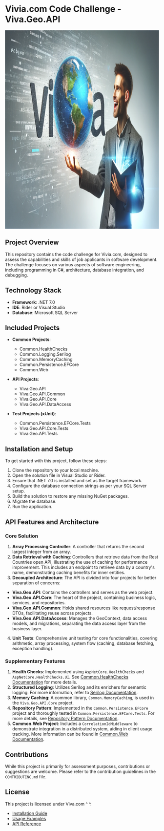 
# Vivia.com Code Challenge - Viva.Geo.API
<img src="Documentations/Images/viva_geo_api.jpg" alt="hermes.png" width="1100" height="650"/>

## Project Overview

This repository contains the code challenge for Vivia.com, designed to assess the capabilities and skills of job applicants in software development. The challenge focuses on various aspects of software engineering, including programming in C#, architecture, database integration, and debugging.

## Technology Stack

- **Framework**: .NET 7.0
- **IDE**: Rider or Visual Studio 
- **Database**: Microsoft SQL Server

## Included Projects

- **Common Projects**:
    - Common.HealthChecks
    - Common.Logging.Serilog
    - Common.MemoryCaching
    - Common.Persistence.EFCore
    - Common.Web

- **API Projects**:
    - Viva.Geo.API
    - Viva.Geo.API.Common
    - Viva.Geo.API.Core
    - Viva.Geo.API.DataAccess

- **Test Projects (xUnit)**:
    - Common.Persistence.EFCore.Tests
    - Viva.Geo.API.Core.Tests
    - Viva.Geo.API.Tests

## Installation and Setup

To get started with this project, follow these steps:

1. Clone the repository to your local machine.
2. Open the solution file in Visual Studio or Rider.
3. Ensure that .NET 7.0 is installed and set as the target framework.
4. Configure the database connection strings as per your SQL Server setup.
5. Build the solution to restore any missing NuGet packages.
6. Migrate the database.
7. Run the application.


## API Features and Architecture

### Core Solution

1. **Array Processing Controller**: A controller that returns the second largest integer from an array.
2. **Data Retrieval with Caching**: Controllers that retrieve data from the Rest Countries open API, illustrating the use of caching for performance improvement. This includes an endpoint to retrieve data by a country's name, demonstrating caching benefits for inner entities.
3. **Decoupled Architecture**: The API is divided into four projects for better separation of concerns:
  - **Viva.Geo.API**: Contains the controllers and serves as the web project.
  - **Viva.Geo.API.Core**: The heart of the project, containing business logic, services, and repositories.
  - **Viva.Geo.API.Common**: Holds shared resources like request/response DTOs, facilitating reuse across projects.
  - **Viva.Geo.API.DataAccess**: Manages the GeoContext, data access models, and migrations, separating the data access layer from the business layer.

4. **Unit Tests**: Comprehensive unit testing for core functionalities, covering arithmetic, array processing, system flow (caching, database fetching, exception handling).

### Supplementary Features

1. **Health Checks**: Implemented using `AspNetCore.HealthChecks` and `AspNetCore.HealthChecks.UI`. See [Common.HealthChecks Documentation](Documentations/Common_HealthChecks.md) for more details.
2. **Structured Logging**: Utilizes Serilog and its enrichers for semantic logging. For more information, refer to [Serilog Documentation](Documentations/SerilogDocumentation.md).
3. **Memory Caching**: A common library, `Common.MemoryCaching`, is used in the `Viva.Geo.API.Core` project.
4. **Repository Pattern**: Implemented in the `Common.Persistence.EFCore` project and thoroughly tested in `Common.Persistence.EFCore.Tests`. For more details, see [Repository Pattern Documentation](Documentations/RepositoryPatternDocumentation.md).
5. **Common.Web Project**: Includes a `CorrelationIdMiddleware` to demonstrate integration in a distributed system, aiding in client usage tracking. More information can be found in [Common.Web Documentation](Documentations/Common.WebDocumentation.md).


## Contributions

While this project is primarily for assessment purposes, contributions or suggestions are welcome. Please refer to the contribution guidelines in the `CONTRIBUTING.md` file.

## License

This project is licensed under Viva.com ^ ^.


- [Installation Guide](Documents/Installation.md)
- [Usage Examples](Documents/UsageExamples.md)
- [API Reference](Documents/APIReference.md)